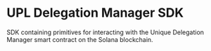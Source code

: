 # UPL Delegation Manager SDK

SDK containing primitives for interacting with the Unique Delegation Manager smart contract on the Solana blockchain.